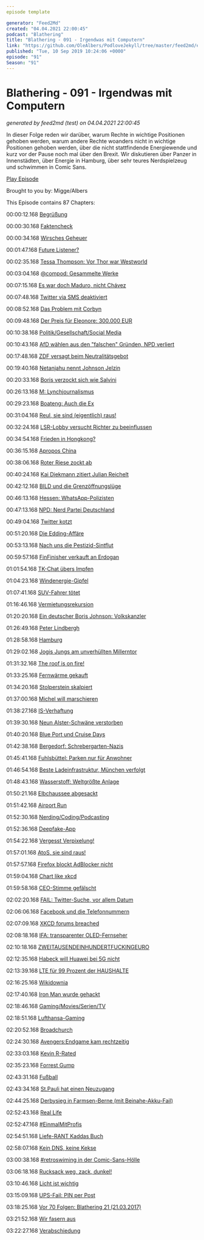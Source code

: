 ```yaml
---
episode template

generator: "Feed2Md"
created: "04.04.2021 22:00:45"
podcast: "Blathering"
title: "Blathering - 091 - Irgendwas mit Computern"
link: "https://github.com/OleAlbers/PodloveJekyll/tree/master/feed2md/example/export/seasons/4/2019/9/Blathering - 091 - Irgendwas mit Computern.md"
published: "Tue, 10 Sep 2019 10:24:06 +0000"
episode: "91"
Season: "91"
---
```


# Blathering - 091 - Irgendwas mit Computern
_generated by feed2md (test) on 04.04.2021 22:00:45_

In dieser Folge reden wir darüber, warum Rechte in wichtige Positionen gehoben werden, warum andere Rechte woanders nicht in wichtige Positionen gehoben werden, über die nicht stattfindende Energiewende und kurz vor der Pause noch mal über den Brexit. Wir diskutieren über Panzer in Innenstädten, über Energie in Hamburg, über sehr teures Nerdspielzeug und schwimmen in Comic Sans.

[Play Episode](https://www.blathering.de/podlove/file/928/s/feed/c/mp3/blathering_091.mp3)

Brought to you by: Migge/Albers

This Episode contains 87 Chapters:


00:00:12.168 [Begrüßung]()

00:00:30.168 [Faktencheck]()

00:00:34.168 [Wirsches Geheuer](https://de.wiktionary.org/wiki/geheuer)

00:01:47.168 [Future Listener?](https://twitter.com/DieLabertasche/status/1169696153530748929)

00:02:35.168 [Tessa Thompson: Vor Thor war Westworld](https://de.wikipedia.org/wiki/Tessa_Thompson)

00:03:04.168 [@compod: Gesammelte Werke](https://twitter.com/search?lang=de&q=(from%3Acompod)%20(to%3Ablathering_pod)%20until%3A2019-09-10%20since%3A2019-09-03&src=typed_query)

00:07:15.168 [Es war doch Maduro, nicht Chávez](https://de.wikipedia.org/wiki/Nicol%C3%A1s_Maduro#Entmachtung_des_Parlaments_durch_das_Maduro-treue_Oberste_Gericht_im_Fr%C3%BChjahr_2017)

00:07:48.168 [Twitter via SMS deaktiviert](https://www.zdnet.de/88368283/twitter-deaktiviert-sms-to-tweet-funktion/)

00:08:52.168 [Das Problem mit Corbyn](https://de.wikipedia.org/wiki/Jeremy_Corbyn#Antisemitismus-Vorw%C3%BCrfe)

00:09:48.168 [Der Preis für Eleonore: 300.000 EUR](https://www.leetchi.com/c/claus-peter-reisch)

00:10:38.168 [Politik/Gesellschaft/Social Media]()

00:10:43.168 [AfD wählen aus den "falschen" Gründen, NPD verliert](https://correctiv.org/faktencheck/politik/2019/09/04/diese-grafik-ueber-das-afd-wahlprogramm-fuer-sachsen-stimmt-groesstenteils)

00:17:48.168 [ZDF versagt beim Neutralitätsgebot](https://srv.deutschlandradio.de/dlf-audiothek-audio-teilen.3265.de.html?mdm:audio_id=761994)

00:19:40.168 [Netanjahu nennt Johnson Jelzin](https://www.theguardian.com/world/2019/sep/09/israeli-pm-wrongly-refers-to-boris-johnson-as-boris-yeltsin)

00:20:33.168 [Boris verzockt sich wie Salvini](https://www.spiegel.de/politik/ausland/brexit-boris-johnson-hat-sich-verzockt-so-geht-es-weiter-a-1285125.html)

00:26:13.168 [M: Lynchjournalismus](https://bildblog.de/114173/bild-und-die-kinderporno-ermittlungen/)

00:29:23.168 [Boateng: Auch die Ex](https://www.faz.net/aktuell/gesellschaft/kriminalitaet/gefaehrliche-koerperverletzung-ermittlung-gegen-boateng-geht-weiter-16368522.html)

00:31:04.168 [Reul, sie sind (eigentlich) raus!](https://twitter.com/anettselle/status/1169170407322214400)

00:32:24.168 [LSR-Lobby versucht Richter zu beeinflussen](https://www.golem.de/news/leistungsschutzrecht-vg-media-startet-kampagne-gegen-us-digitalkonzerne-1909-143565-2.html)

00:34:54.168 [Frieden in Hongkong?](https://taz.de/Politische-Krise-in-Hongkong/!5623597/)

00:36:15.168 [Apropos China](https://www.tagesschau.de/investigativ/br-recherche/einfluss-china-101.html)

00:38:06.168 [Roter Riese zockt ab](https://www.ndr.de/nachrichten/niedersachsen/Zocken-Sparkassen-Kunden-bei-Giro-Konten-ab,zinsbetrug100.html)

00:40:24.168 [Kai Diekmann zitiert Julian Reichelt](https://twitter.com/niggi/status/1169477717198331909)

00:42:12.168 [BILD und die Grenzöffnungslüge](https://mediathekviewweb.de/#query=Stunden%20der%20Entscheidung)

00:46:13.168 [Hessen: WhatsApp-Polizisten](https://www.spiegel.de/panorama/justiz/hessen-polizeianwaerter-sollen-rassistische-nachrichten-verschickt-haben-a-1285789.html)

00:47:13.168 [NPD: Nerd Partei Deutschland](https://taz.de/NPD-Mann-wird-Ortsvorsteher/!5620996/)

00:49:04.168 [Twitter kotzt](https://twitter.com/tobybaier/status/1169518480355405826)

00:51:20.168 [Die Edding-Affäre](https://www.theguardian.com/world/2019/sep/04/trump-hurricane-dorian-alabama-sharpie-map)

00:53:13.168 [Nach uns die Pestizid-Sintflut](https://taz.de/Verbot-des-Pestizids-Glyphosat-2024/!5620624/)

00:59:57.168 [FinFinisher verkauft an Erdogan](https://www.reporter-ohne-grenzen.de/pressemitteilungen/meldung/illegaler-verkauf-von-spaehsoftware-an-tuerkei/)

01:01:54.168 [TK-Chat übers Impfen](https://twitter.com/_Adora_Belle_/status/1169220793773023232)

01:04:23.168 [Windenergie-Gipfel](https://www.handelsblatt.com/politik/deutschland/arbeitsmarkt-ig-metall-bis-zu-10-000-jobs-in-der-windindustrie-sind-weg/24979110.html)

01:07:41.168 [SUV-Fahrer tötet](https://www.t-online.de/nachrichten/panorama/id_86405928/berlin-ein-tonnenschwerer-gelaendewagen-einfach-durch-die-luft-gewirbelt-.html)

01:16:46.168 [Vermietungsrekursion]()

01:20:20.168 [Ein deutscher Boris Johnson: Volkskanzler](https://verfassungsblog.de/ein-volkskanzler/)

01:26:49.168 [Peter Lindbergh](https://de.wikipedia.org/wiki/Peter_Lindbergh)

01:28:58.168 [Hamburg]()

01:29:02.168 [Jogis Jungs am unverhüllten Millerntor](https://twitter.com/stammtischphilo/status/1168827009981718529)

01:31:32.168 [The roof is on fire!](https://www.abendblatt.de/hamburg/polizeimeldungen/article226982093/Feuer-im-CCH-Im-5-Stock-brennt-ein-Teerkocher.html)

01:33:25.168 [Fernwärme gekauft](https://www.hamburg1.de/nachrichten/41932/Fernwaermenetz_wieder_in_staedtischer_Hand.html)

01:34:20.168 [Stolperstein skalpiert](https://www.mopo.de/hamburg/polizei/antisemitischer-angriff-in-hamburg-stolperstein-abgerissen---polizei-sucht-zeugen-33117870)

01:37:00.168 [Michel will marschieren](https://twitter.com/NordensurfHH/status/1169315460510355462)

01:38:27.168 [IS-Verhaftung](https://www.tagesschau.de/inland/festnahme-is-101.html)

01:39:30.168 [Neun Alster-Schwäne verstorben](https://www.hamburg1.de/nachrichten/41922/Mehrere_Alsterschwaene_gestorben.html)

01:40:20.168 [Blue Port und Cruise Days](https://www.hamburg1.de/nachrichten/41976/Blue_Port_2019.html)

01:42:38.168 [Bergedorf: Schrebergarten-Nazis](https://taz.de/Rechte-in-Hamburger-Schrebergarten/!5619735/)

01:45:41.168 [Fuhlsbüttel: Parken nur für Anwohner](https://www.hamburg1.de/nachrichten/41967/Bewohnerparkzonen_rund_um_den_Flughafen.html)

01:46:54.168 [Beste Ladeinfrastruktur, München verfolgt](https://www.golem.de/news/elektromobilitaet-hamburg-laedt-am-besten-muenchen-besser-als-berlin-1909-143595.html)

01:48:43.168 [Wasserstoff: Weltgrößte Anlage](https://www.hamburg1.de/nachrichten/41962/Wasserstoffanlage_im_Hafen_geplant.html)

01:50:21.168 [Elbchaussee abgesackt](https://www.hamburg1.de/nachrichten/41968/Elbchaussee_abgesackt.html)

01:51:42.168 [Airport Run](https://www.airportrace.de/)

01:52:30.168 [Nerding/Coding/Podcasting]()

01:52:36.168 [Deepfake-App](https://www.theguardian.com/technology/2019/sep/02/chinese-face-swap-app-zao-triggers-privacy-fears-viral)

01:54:22.168 [Vergesst Verpixelung!](https://iforcedabot.com/photo-realistic-emojis-and-emotes-with-progressive-face-super-resolution/)

01:57:01.168 [AtoS, sie sind raus!](https://www.golem.de/news/bea-anwaltspostfach-hat-neuen-betreiber-1909-143596.html)

01:57:57.168 [Firefox blockt AdBlocker nicht](https://www.golem.de/news/mozilla-firefox-soll-werbeblocker-apis-weiter-unterstuetzen-1909-143614.html)

01:59:04.168 [Chart like xkcd](https://timqian.com/chart.xkcd/)

01:59:58.168 [CEO-Stimme gefälscht](https://www.golem.de/news/social-engineering-mit-kuenstlicher-intelligenz-220-000-euro-erbeutet-1909-143638.html)

02:02:20.168 [FAIL: Twitter-Suche, vor allem Datum](https://twitter.com/search-advanced?lang=de)

02:06:06.168 [Facebook und die Telefonnummern](https://techcrunch.com/2019/09/04/facebook-phone-numbers-exposed/)

02:07:09.168 [XKCD forums breached](https://nakedsecurity.sophos.com/2019/09/03/xkcd-forums-breached/)

02:08:18.168 [IFA: transparenter OLED-Fernseher](https://www.golem.de/news/transparenter-panasonic-oled-tv-der-fernseher-ist-eine-scheibe-1909-143684.html)

02:10:18.168 [ZWEITAUSENDEINHUNDERTFUCKINGEURO](https://www.zdnet.de/88368269/galaxy-fold-5g-kommt-am-18-september-in-den-handel/)

02:12:35.168 [Habeck will Huawei bei 5G nicht](https://www.golem.de/news/5g-gruenenchef-fordert-ausschluss-von-huawei-1909-143709.html)

02:13:39.168 [LTE für 99 Prozent der HAUSHALTE](https://www.tagesschau.de/wirtschaft/mobilfunknetzausbau-101.html)

02:16:25.168 [Wikidownia](https://taz.de/Cyber-Attacke-auf-Wikipedia/!5624032/)

02:17:40.168 [Iron Man wurde gehackt](https://www.heise.de/security/meldung/l-f-Iron-Man-wollte-2000-iPhones-verschenken-4516942.html)

02:18:46.168 [Gaming/Movies/Serien/TV]()

02:18:51.168 [Lufthansa-Gaming](https://runwaygirlnetwork.com/2019/08/29/press-release-lufthansa-systems-integrates-gaming-into-boardconnect/)

02:20:52.168 [Broadchurch](https://www.youtube.com/watch?v=HOnus6OvViM)

02:24:30.168 [Avengers:Endgame kam rechtzeitig](https://www.youtube.com/watch?v=Q7dAQoPuo-U)

02:33:03.168 [Kevin R-Rated](https://twitter.com/stammtischphilo/status/1170780535725199360)

02:35:23.168 [Forrest Gump](https://de.wikipedia.org/wiki/Forrest_Gump)

02:43:31.168 [Fußball]()

02:43:34.168 [St.Pauli hat einen Neuzugang](https://www.vfl-wolfsburg.de/newsdetails/news-detail/detail/news/zum-fc-st-pauli/)

02:44:25.168 [Derbysieg in Farmsen-Berne (mit Beinahe-Akku-Fail)](https://photos.app.goo.gl/3mjRbM11UVbnxaHNA)

02:52:43.168 [Real Life]()

02:52:47.168 [#EinmalMitProfis](https://twitter.com/stammtischphilo/status/1169194987759779842)

02:54:51.168 [Liefe-RANT Kaddas Buch](https://twitter.com/tmigge/status/1168516992711692289)

02:58:07.168 [Kein DNS, keine Kekse](https://twitter.com/stammtischphilo/status/1169302271131303936)

03:00:38.168 [#retroswiming in der Comic-Sans-Hölle](http://www.freizeitbad-reinbek.de/)

03:06:18.168 [Rucksack weg, zack, dunkel!](https://twitter.com/stammtischphilo/status/1169671409255272455)

03:10:46.168 [Licht ist wichtig](https://twitter.com/stammtischphilo/status/1169144285209550850)

03:15:09.168 [UPS-Fail: PIN per Post](https://twitter.com/stammtischphilo/status/1170374710510661637)

03:18:25.168 [Vor 70 Folgen: Blathering 21 (21.03.2017)](https://www.blathering.de/2017/03/blathering-021-wichtige-verbraucherinformationen/)

03:21:52.168 [Wir fasern aus]()

03:22:27.168 [Verabschiedung]()


